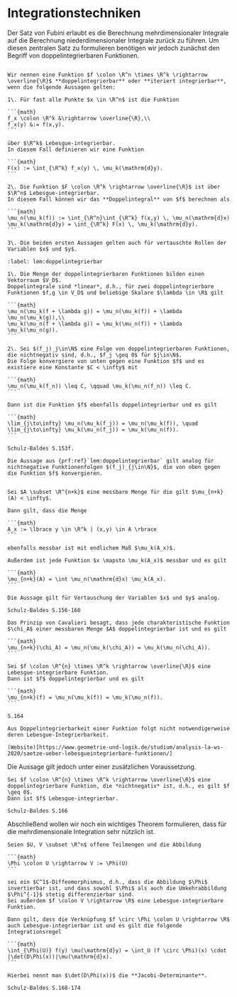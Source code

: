 # Integrationstechniken

Der Satz von Fubini erlaubt es die Berechnung mehrdimensionaler Integrale auf die Berechnung niederdimensionaler Integrale zurück zu führen.
Um diesen zentralen Satz zu formulieren benötigen wir jedoch zunächst den Begriff von doppelintegrierbaren Funktionen.

````{prf:definition} Doppelintegrierbare Funktion

Wir nennen eine Funktion $f \colon \R^n \times \R^k \rightarrow \overline{\R}$ **doppelintegrierbar** oder **iteriert integrierbar**,
wenn die folgende Aussagen gelten:

1\. Für fast alle Punkte $x \in \R^n$ ist die Funktion

```{math}
f_x \colon \R^k &\rightarrow \overline{\R},\\
f_x(y) &:= f(x,y).
```

über $\R^k$ Lebesgue-integrierbar.
In diesem Fall definieren wir eine Funktion

```{math}
F(x) := \int_{\R^k} f_x(y) \, \mu_k(\mathrm{d}y).
```

2\. Die Funktion $F \colon \R^k \rightarrow \overline{\R}$ ist über $\R^n$ Lebesgue-integrierbar.
In diesem Fall können wir das **Doppelintegral** von $f$ berechnen als

```{math}
\mu_n(\mu_k(f)) := \int_{\R^n}\int_{\R^k} f(x,y) \, \mu_n(\mathrm{d}x) \mu_k(\mathrm{d}y) = \int_{\R^k} F(x) \, \mu_k(\mathrm{d}y).
```

3\. Die beiden ersten Aussagen gelten auch für vertauschte Rollen der Variablen $x$ und $y$.

````

````{prf:lem}
:label: lem:doppelintegrierbar

1\. Die Menge der doppelintegrierbaren Funktionen bilden einen Vektorraum $V_D$.
Doppelintegrale sind *linear*, d.h., für zwei doppelintegrierbare Funktionen $f,g \in V_D$ und beliebige Skalare $\lambda \in \R$ gilt

```{math}
\mu_n(\mu_k(f + \lambda g)) = \mu_n(\mu_k(f)) + \lambda \mu_n(\mu_k(g)),\\
\mu_k(\mu_n(f + \lambda g)) = \mu_k(\mu_n(f)) + \lambda \mu_k(\mu_n(g)).
```

2\. Sei $(f_j)_j\in\N$ eine Folge von doppelintegrierbaren Funktionen, die nichtnegativ sind, d.h., $f_j \geq 0$ für $j\in\N$.
Die Folge konvergiere von unten gegen eine Funktion $f$ und es existiere eine Konstante $C < \infty$ mit

```{math}
\mu_n(\mu_k(f_n)) \leq C, \qquad \mu_k(\mu_n(f_n)) \leq C.
```

Dann ist die Funktion $f$ ebenfalls doppelintegrierbar und es gilt

```{math}
\lim_{j\to\infty} \mu_n(\mu_k(f_j)) = \mu_n(\mu_k(f)), \quad \lim_{j\to\infty} \mu_k(\mu_n(f_j)) = \mu_k(\mu_n(f)).
```

````

````{prf:proof}
Schulz-Baldes S.153f.
````

````{prf:remark}
Die Aussage aus {prf:ref}`lem:doppelintegrierbar` gilt analog für nichtnegative Funktionenfolgen $(f_j)_{j\in\N}$, die von oben gegen die Funktion $f$ konvergieren. 
````

````{prf:theorem} Das Prinzip von Cavalieri

Sei $A \subset \R^{n+k}$ eine messbare Menge für die gilt $\mu_{n+k}(A) < \infty$.

Dann gilt, dass die Menge

```{math}
A_x := \lbrace y \in \R^k | (x,y) \in A \rbrace
```

ebenfalls messbar ist mit endlichem Maß $\mu_k(A_x)$.

Außerdem ist jede Funktion $x \mapsto \mu_k(A_x)$ messbar und es gilt

```{math}
\mu_{n+k}(A) = \int \mu_n(\mathrm{d}x) \mu_k(A_x).
```

Die Aussage gilt für Vertauschung der Variablen $x$ und $y$ analog.
````

````{prf:proof}
Schulz-Baldes S.156-160
````

````{prf:remark}
Das Prinzip von Cavalieri besagt, dass jede charakteristische Funktion $\chi_A$ einer messbaren Menge $A$ doppelintegrierbar ist und es gilt

```{math}
\mu_{n+k}(\chi_A) = \mu_n(\mu_k(\chi_A)) = \mu_k(\mu_n(\chi_A)). 
```

````

````{prf:theorem} Satz von Fubini-Tonelli
Sei $f \colon \R^{n} \times \R^k \rightarrow \overline{\R}$ eine Lebesgue-integrierbare Funktion.
Dann ist $f$ doppelintegrierbar und es gilt

```{math}
\mu_{n+k}(f) = \mu_n(\mu_k(f)) = \mu_k(\mu_n(f)). 
```

````

````{prf:proof}
S.164
````

````{prf:example}
Aus Doppelintegrierbarkeit einer Funktion folgt nicht notwendigerweise deren Lebesgue-Integrierbarkeit.

(Website)[https://www.geometrie-und-logik.de/studium/analysis-la-ws-2020/saetze-ueber-lebesgueintegrierbare-funktionen/]

````

Die Aussage gilt jedoch unter einer zusätzlichen Voraussetzung.

````{prf:theorem}
Sei $f \colon \R^{n} \times \R^k \rightarrow \overline{\R}$ eine doppelintegrierbare Funktion, die *nichtnegativ* ist, d.h., es gilt $f \geq 0$.
Dann ist $f$ Lebesgue-integrierbar.
````

````{prf:proof}
Schulz-Baldes S.166
````

Abschließend wollen wir noch ein wichtiges Theorem formulieren, dass für die mehrdimensionale Integration sehr nützlich ist.

````{prf:theorem} Jacobische Transformationsformel
Seien $U, V \subset \R^n$ offene Teilmengen und die Abbildung

```{math}
\Phi \colon U \rightarrow V := \Phi(U)
```

sei ein $C^1$-Diffeomorphismus, d.h., dass die Abbildung $\Phi$ invertierbar ist, und dass sowohl $\Phi$ als auch die Umkehrabbildung $\Phi^{-1}$ stetig differenzierbar sind.
Sei außerdem $f \colon V \rightarrow \R$ eine Lebesgue-integrierbare Funktion.

Dann gilt, dass die Verknüpfung $f \circ \Phi \colon U \rightarrow \R$ auch Lebesgue-integrierbar ist und es gilt die folgende Integrationsregel

```{math}
\int_{\Phi(U)} f(y) \mu(\mathrm{d}y) = \int_U (f \circ \Phi)(x) \cdot |\det(D\Phi(x))|\mu(\mathrm{d}x). 
```

Hierbei nennt man $\det(D\Phi(x))$ die **Jacobi-Determinante**.

````

````{prf:proof}
Schulz-Baldes S.168-174
````